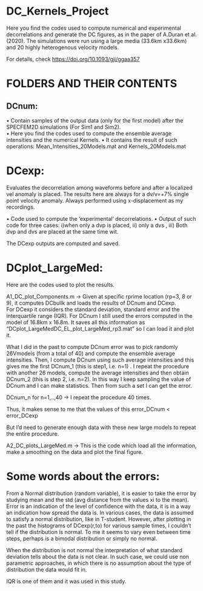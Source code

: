 # DC_Kernels_Project

Here you find the codes used to compute numerical and experimental decorrelations and generate the DC figures,
as in the paper of A.Duran et al. (2020). 
The simulations were run using a large media (33.6km x33.6km) and 20 highly heterogenous velocity models.

For details, check https://doi.org/10.1093/gji/ggaa357


# FOLDERS AND THEIR CONTENTS #
## DCnum:
•	Contain samples of the output data (only for the first model) after the SPECFEM2D simulations (For Sim1 and Sim2).  
•	Here you find the codes used to compute the ensemble average intensities and the numerical Kernels.
•	It contains the result of such operations: Mean_Intensities_20Models.mat   and Kernels_20Models.mat


# DCexp: 
Evaluates the decorrelation among waveforms before and after a localized vel anomaly is placed. The results here are always for a dv/v=+7% single point velocity anomaly.  Always performed using x-displacement as my recordings. 
 
•	Code used to compute the ‘experimental’ decorrelations.
•	Output of such code for three cases:  i)when only a dvp is placed,  ii) only a dvs , iii) Both dvp and dvs are placed at the same time wit.     

The DCexp outputs are computed and saved.

 
 
# DCplot_LargeMed:
Here are the codes used to plot the results.

A1_DC_plot_Components.m ->  Given at specific rprime location (rp=3, 8 or 9), it computes DCbullk and loads the results of DCnum and DCexp.  
For DCexp it considers the standard deviation, standard error and the interquartile range (IQR).
For DCnum I still used the errors computed in the model of 16.8km x 16.8m. 
It saves all this information as “DCplot_LargeMedDC_EL_plot_LargeMed_rp3.mat” so I can load it and plot it.


What I did in the past to compute DCnum error was to pick randomly 26Vmodels (from a total of 40) and compute the ensemble average intensities. Then, I compute DCnum using such average intensities and this gives me the first  DCnum_1 (this is step1, i.e. n=1) .
I repeat the procedure with another 26 models, compute the average intensities and then obtain DCnum_2  (this is step 2, i.e. n=2).   In this way I keep sampling the value of DCnum and I can make statistics.  Then from such a set I can get the error. 

DCnum_n  for n=1,..,40        ->  I repeat the procedure 40 times.    

Thus, it makes sense to me that the values of this   error_DCnum < error_DCexp

But I’d need to generate enough data with these new large models to repeat the entire procedure.
 

A2_DC_plots_LargeMed.m ->   This is the code which load all the information, make a smoothing on the data and plot the final figure.



# Some words about the errors:

From a Normal distribution (random variable), it is easier to take the error by studying mean and the std (avg distance from the values xi to the mean). Error is an indication of the level of confidence with the data, it is in a way an indication how spread the data is.
In various cases, the data is assumed to satisfy a normal distribution, like in T-student. 
However, after plotting in the past the histograms of DCexp(r,to) for various sample times, I couldn’t tell if the distribution is normal. To me it seems to vary even between time steps, perhaps is a bimodal distribution or simply no normal.
  
When the distribution is not normal the interpretation of what standard deviation tells about the data is not clear. In such case, we could use non parametric approaches, in which there is no assumption about the type of distribution the data would fit in.

IQR is one of them and it was used in this study.

